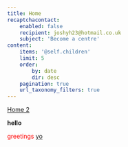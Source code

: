 ```yaml
---
title: Home
recaptchacontact:
    enabled: false
    recipient: joshyh23@hotmail.co.uk
    subject: 'Become a centre'
content:
    items: '@self.children'
    limit: 5
    order:
        by: date
        dir: desc
    pagination: true
    url_taxonomy_filters: true
---
```


[Home 2](/home/home2)

<b>hello</b>

<span style="color: red;">greetings</span>
[yo](https://www.google.com)